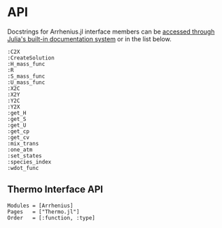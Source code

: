 # API

Docstrings for Arrhenius.jl interface members can be [accessed through Julia's built-in documentation system](https://docs.julialang.org/en/v1/manual/documentation/index.html#Accessing-Documentation-1) or in the list below.

```@docs
:C2X
:CreateSolution
:H_mass_func
:R
:S_mass_func
:U_mass_func
:X2C
:X2Y
:Y2C
:Y2X
:get_H
:get_S
:get_U
:get_cp
:get_cv
:mix_trans
:one_atm
:set_states
:species_index
:wdot_func
```
## Thermo Interface API
```@autodocs
Modules = [Arrhenius]
Pages   = ["Thermo.jl"]
Order   = [:function, :type]
```